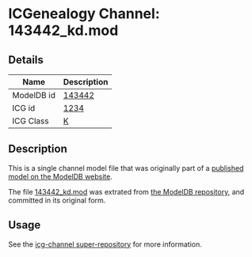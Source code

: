 # ICGenealogy Channel: 143442\_kd.mod

## Details

Name | Description
---- | -----------
ModelDB id | [143442](http://senselab.med.yale.edu/ModelDB/ShowModel.cshtml?model=143442)
ICG id | [1234](http://icg.neurotheory.ox.ac.uk/channels/1/1234)
ICG Class | [K](http://icg.neurotheory.ox.ac.uk/channels/1)

## Description

This is a single channel model file that was originally part of a [published model on the ModelDB website](http://senselab.med.yale.edu/mModelDB/ShowModel.cshtml?model=143442).

The file [143442\_kd.mod](143442_kd.mod) was extrated from [the ModelDB repository](http://senselab.med.yale.edu/ModelDB/ShowModel.cshtml?model=143442), and committed in its original form.

## Usage

See the [icg-channel super-repository](https://github.com/icgenealogy/icg-channels) for more information.